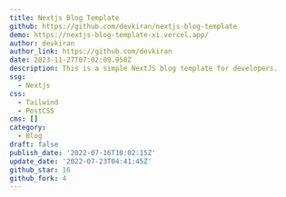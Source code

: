 ```yaml
---
title: Nextjs Blog Template
github: https://github.com/devkiran/nextjs-blog-template
demo: https://nextjs-blog-template-xi.vercel.app/
author: devkiran
author_link: https://github.com/devkiran
date: 2023-11-27T07:02:09.950Z
description: This is a simple NextJS blog template for developers.
ssg:
  - Nextjs
css:
  - Tailwind
  - PostCSS
cms: []
category:
  - Blog
draft: false
publish_date: '2022-07-16T10:02:15Z'
update_date: '2022-07-23T04:41:45Z'
github_star: 16
github_fork: 4
---
```

